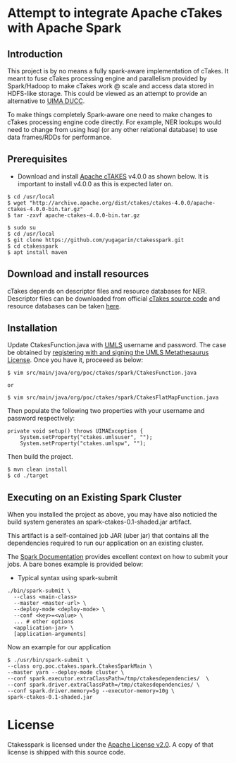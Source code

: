 # Attempt to integrate Apache cTakes with Apache Spark
## Introduction
This project is by no means a fully spark-aware implementation of cTakes. It meant to fuse cTakes 
processing engine and parallelism provided by Spark/Hadoop to make cTakes work @ scale and access data 
stored in HDFS-like storage. This could be viewed as an attempt to provide an alternative to [UIMA DUCC](https://uima.apache.org/d/uima-ducc-current/duccbook.html).

To make things completely Spark-aware one need to make changes to cTakes processing engine code directly. 
For example, NER lookups would need to change from using hsql (or any other relational database) to use 
data frames/RDDs for performance.

## Prerequisites
 * Download and install [Apache cTAKES](http://ctakes.apache.org) v4.0.0 as shown below. It is important to install v4.0.0 as this is expected later on.
```
$ cd /usr/local
$ wget "http://archive.apache.org/dist/ctakes/ctakes-4.0.0/apache-ctakes-4.0.0-bin.tar.gz"
$ tar -zxvf apache-ctakes-4.0.0-bin.tar.gz
```

```
$ sudo su
$ cd /usr/local
$ git clone https://github.com/yugagarin/ctakesspark.git
$ cd ctakesspark
$ apt install maven
 ```
## Download and install resources
cTakes depends on descriptor files and resource databases for NER. Descriptor files can be downloaded from
official [cTakes source code](https://github.com/apache/ctakes) and resource databases can be taken [here](https://cwiki.apache.org/confluence/display/CTAKES/cTAKES+4.0+Dictionaries+and+Models).

## Installation
Update CtakesFunction.java with [UMLS](http://www.nlm.nih.gov/research/umls/) username and password.
The case be obtained by [registering with and signing the UMLS Metathesaurus License](https://uts.nlm.nih.gov//license.html). Once you have it, proceeed as below:
```
$ vim src/main/java/org/poc/ctakes/spark/CtakesFunction.java 

or

$ vim src/main/java/org/poc/ctakes/spark/CtakesFlatMapFunction.java

```
Then populate the following two properties with your username and password respectively:
```
private void setup() throws UIMAException {
	System.setProperty("ctakes.umlsuser", "");
	System.setProperty("ctakes.umlspw", "");
```
Then build the project.
```
$ mvn clean install
$ cd ./target
```

## Executing on an Existing Spark Cluster
When you installed the project as above, you may have also noticied the build system generates an spark-ctakes-0.1-shaded.jar artifact.

This artifact is a self-contained job JAR (uber jar) that contains all the dependencies required to run our application on an existing cluster.

The [Spark Documentation](https://spark.apache.org/docs/1.1.0/submitting-applications.html) provides excellent context on how to submit your jobs. A bare bones example is provided below:
 * Typical syntax using spark-submit
```
./bin/spark-submit \
  --class <main-class>
  --master <master-url> \
  --deploy-mode <deploy-mode> \
  --conf <key>=<value> \
  ... # other options
  <application-jar> \
  [application-arguments]
```
Now an example for our application
```
$ ./usr/bin/spark-submit \
--class org.poc.ctakes.spark.CtakesSparkMain \
--master yarn --deploy-mode cluster \
--conf spark.executor.extraClassPath=/tmp/ctakesdependencies/  \
--conf spark.driver.extraClassPath=/tmp/ctakesdependencies/ \
--conf spark.driver.memory=5g --executor-memory=10g \
spark-ctakes-0.1-shaded.jar

```

# License
Ctakesspark is licensed under the [Apache License v2.0](http://www.apache.org/licenses/LICENSE-2.0).
A copy of that license is shipped with this source code.
